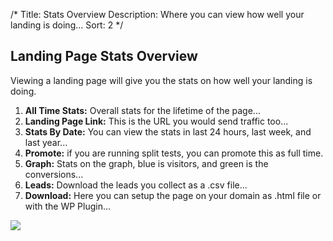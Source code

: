 /*
Title: Stats Overview
Description: Where you can view how well your landing is doing...
Sort: 2
*/

## Landing Page Stats Overview

Viewing a landing page will give you the stats on how well your landing is doing. 

1. **All Time Stats:**  Overall stats for the lifetime of the page...
1. **Landing Page Link:** This is the URL you would send traffic too...
1. **Stats By Date:** You can view the stats in last 24 hours, last week, and last year...
1. **Promote:** if you are running split tests, you can promote this as full time.
1. **Graph:** Stats on the graph, blue is visitors, and green is the conversions...
1. **Leads:** Download the leads you collect as a .csv file...
1. **Download:** Here you can setup the page on your domain as .html file or with the WP Plugin...

![][1]

[1]:  http://nodo.s3.amazonaws.com/assets/images/support/stats/landing-page-stats-overview.png